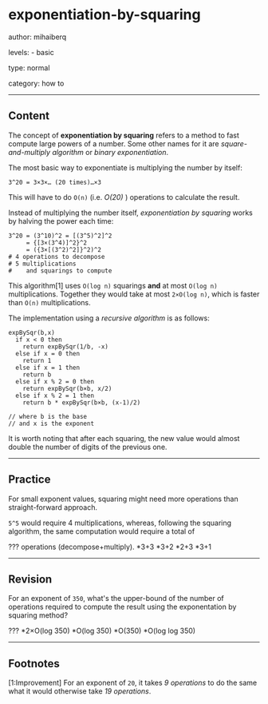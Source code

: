 # exponentiation-by-squaring
author: mihaiberq

levels:
	- basic

type: normal

category: how to

---
## Content

The concept of **exponentiation by squaring** refers to a method to fast compute large powers of a number. Some other names for it are *square-and-multiply algorithm* or *binary exponentiation*.

The most basic way to exponentiate is multiplying the number by itself:
```
3^20 = 3×3×… (20 times)…×3 
```
This will have to do `O(n)` (i.e. *O(20)* ) operations to calculate the result.

Instead of multiplying the number itself, *exponentiation by squaring* works by halving the power each time:
```
3^20 = (3^10)^2 = [(3^5)^2]^2
     = {[3×(3^4)]^2}^2
     = ({3×[(3^2)^2]}^2)^2
# 4 operations to decompose
# 5 multiplications 
#    and squarings to compute
```
This algorithm[1] uses `O(log n)` squarings **and** at most `O(log n)` multiplications. Together they would take at most `2×O(log n)`, which is faster than `O(n)` multiplications.

The implementation using a *recursive algorithm* is as follows:
```
expBySqr(b,x) 
  if x < 0 then
    return expBySqr(1/b, -x)
  else if x = 0 then
    return 1
  else if x = 1 then
    return b
  else if x % 2 = 0 then
    return expBySqr(b×b, x/2)
  else if x % 2 = 1 then
    return b * expBySqr(b×b, (x-1)/2) 

// where b is the base
// and x is the exponent
``` 


It is worth noting that after each squaring, the new value would almost double the number of digits of the previous one.


---
## Practice

For small exponent values, squaring might need more operations than straight-forward approach. 

`5^5` would require 4 multiplications, whereas, following the squaring algorithm, the same computation would require a total of 

??? operations (decompose+multiply).
*3+3
*3+2
*2+3
*3+1

---
## Revision

For an exponent of `350`, what's the upper-bound of the number of operations required to compute the result using the exponentation by squaring method?

???
*2×O(log 350)
*O(log 350)
*O(350)
*O(log log 350)

---
## Footnotes

[1:Improvement]
For an exponent of `20`, it takes *9 operations* to do the same what it would otherwise take *19 operations*.